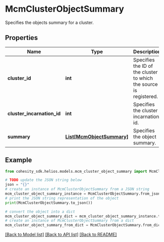 # McmClusterObjectSummary

Specifies the objects summary for a cluster.

## Properties

Name | Type | Description | Notes
------------ | ------------- | ------------- | -------------
**cluster_id** | **int** | Specifies the ID of the cluster to which the source is registered. | [optional] 
**cluster_incarnation_id** | **int** | Specifies the cluster incarnation id. | [optional] 
**summary** | [**List[McmObjectSummary]**](McmObjectSummary.md) | Specifies the object summary. | [optional] 

## Example

```python
from cohesity_sdk.helios.models.mcm_cluster_object_summary import McmClusterObjectSummary

# TODO update the JSON string below
json = "{}"
# create an instance of McmClusterObjectSummary from a JSON string
mcm_cluster_object_summary_instance = McmClusterObjectSummary.from_json(json)
# print the JSON string representation of the object
print(McmClusterObjectSummary.to_json())

# convert the object into a dict
mcm_cluster_object_summary_dict = mcm_cluster_object_summary_instance.to_dict()
# create an instance of McmClusterObjectSummary from a dict
mcm_cluster_object_summary_from_dict = McmClusterObjectSummary.from_dict(mcm_cluster_object_summary_dict)
```
[[Back to Model list]](../README.md#documentation-for-models) [[Back to API list]](../README.md#documentation-for-api-endpoints) [[Back to README]](../README.md)


